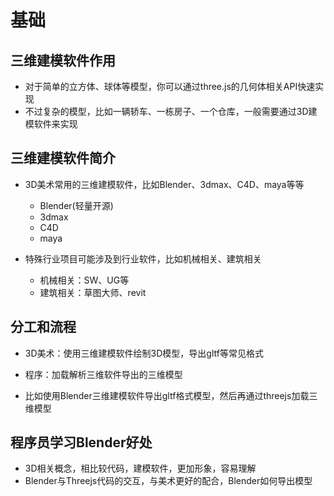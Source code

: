 # 基础

## 三维建模软件作用

+ 对于简单的立方体、球体等模型，你可以通过three.js的几何体相关API快速实现
+ 不过复杂的模型，比如一辆轿车、一栋房子、一个仓库，一般需要通过3D建模软件来实现

## 三维建模软件简介

+ 3D美术常用的三维建模软件，比如Blender、3dmax、C4D、maya等等

  + Blender(轻量开源)
  + 3dmax
  + C4D
  + maya

+ 特殊行业项目可能涉及到行业软件，比如机械相关、建筑相关

  + 机械相关：SW、UG等
  + 建筑相关：草图大师、revit

## 分工和流程

+ 3D美术：使用三维建模软件绘制3D模型，导出gltf等常见格式
+ 程序：加载解析三维软件导出的三维模型

+ 比如使用Blender三维建模软件导出gltf格式模型，然后再通过threejs加载三维模型

## 程序员学习Blender好处

+ 3D相关概念，相比较代码，建模软件，更加形象，容易理解
+ Blender与Threejs代码的交互，与美术更好的配合，Blender如何导出模型
